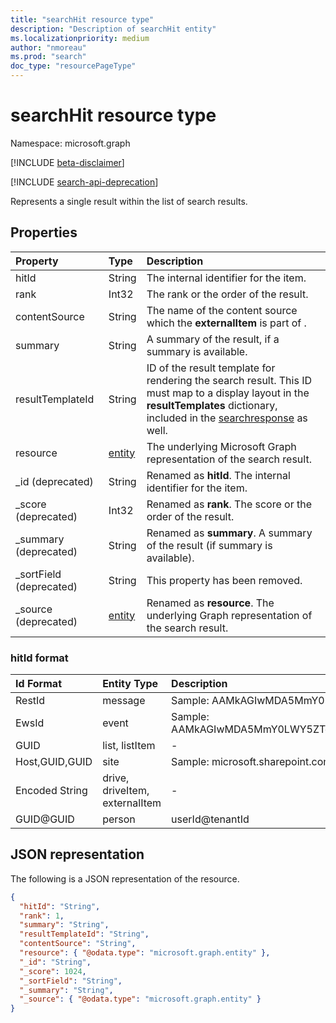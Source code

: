```yaml
---
title: "searchHit resource type"
description: "Description of searchHit entity"
ms.localizationpriority: medium
author: "nmoreau"
ms.prod: "search"
doc_type: "resourcePageType"
---
```


# searchHit resource type

Namespace: microsoft.graph

[!INCLUDE [beta-disclaimer](../../includes/beta-disclaimer.md)]

[!INCLUDE [search-api-deprecation](../../includes/search-api-deprecation.md)]

Represents a single result within the list of search results.

## Properties

| Property     | Type        | Description |
|:-------------|:------------|:------------|
|hitId|String|The internal identifier for the item.|
|rank|Int32|The rank or the order of the result.|
|contentSource|String|The name of the content source which the **externalItem** is part of .|
|summary|String|A summary of the result, if a summary is available.|
|resultTemplateId|String|ID of the result template for rendering the search result. This ID must map to a display layout in the **resultTemplates** dictionary, included in the [searchresponse](searchresponse.md) as well.|
|resource|[entity](entity.md)|The underlying Microsoft Graph representation of the search result.|
|_id (deprecated)|String| Renamed as **hitId**. The internal identifier for the item.|
|_score (deprecated)|Int32|Renamed as **rank**. The score or the order of the result.|
|_summary (deprecated)|String|Renamed as **summary**. A summary of the result (if summary is available).|
|_sortField (deprecated)|String|This property has been removed.|
|_source (deprecated)|[entity](entity.md)|Renamed as **resource**. The underlying Graph representation of the search result.|

### hitId format
| Id Format     | Entity Type        | Description |
|:-------------|:------------|:------------|
|RestId|message|Sample: AAMkAGIwMDA5MmY0LWY5ZTgtNGY5YS04NzczLWNhNjc0ZGIyZDBjYgBGAAAAAADm35sgHbzESapJ8_BjBlhEBwDAYtphe7dsRbDrOT-HAHoKAACmqNsoAADAYtphe7dsRbDrOT-HAHoKAAFsBhyEAAA=|
|EwsId|event|Sample: AAMkAGIwMDA5MmY0LWY5ZTgtNGY5YS04NzczLWNhNjc0ZGIyZDBjYgFRAAgI232z8Q+AAEYAAAAA5t+bIB28xEmqSfPgYwZYRAcAwGLaYXu3bEWw6zk/xwB6CgAAAAABDQAAwGLaYXu3bEWw6zk/xwB6CgABGnD/jwAAEA==|
|GUID|list, listItem|-|
|Host,GUID,GUID|site|Sample: microsoft.sharepoint.com,a5eb6988-c9ad-44be-b3b4-d334d01066c0,4c5ce7de-dbe6-4807-9909-3018f0b83266|
|Encoded String|drive, driveItem, externalItem|-|
|GUID@GUID|person|userId@tenantId|

## JSON representation

The following is a JSON representation of the resource.

<!-- {
  "blockType": "resource",
  "optionalProperties": [

  ],
  "@odata.type": "microsoft.graph.searchHit",
  "baseType": null
}-->

```json
{
  "hitId": "String",
  "rank": 1,
  "summary": "String",
  "resultTemplateId": "String",
  "contentSource": "String",
  "resource": { "@odata.type": "microsoft.graph.entity" },
  "_id": "String",
  "_score": 1024,
  "_sortField": "String",
  "_summary": "String",
  "_source": { "@odata.type": "microsoft.graph.entity" }
}
```

<!-- uuid: 16cd6b66-4b1a-43a1-adaf-3a886856ed98
2019-02-04 14:57:30 UTC -->
<!-- {
  "type": "#page.annotation",
  "description": "searchHit resource",
  "keywords": "",
  "section": "documentation",
  "tocPath": ""
}-->

